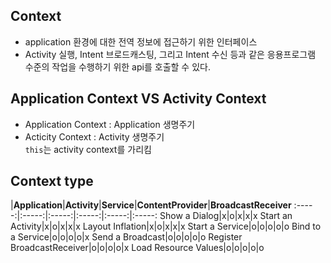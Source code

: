 ## Context
- application 환경에 대한 전역 정보에 접근하기 위한 인터페이스
- Activity 실행, Intent 브로드캐스팅, 그리고 Intent 수신 등과 같은 응용프로그램 수준의 작업을 수행하기 위한 api를 호출할 수 있다.

## Application Context VS Activity Context
- Application Context : Application 생명주기
- Acticity Context : Activity 생명주기<br>
`this`는 activity context를 가리킴

## Context type
 |**Application**|**Activity**|**Service**|**ContentProvider**|**BroadcastReceiver**
:-----:|:-----:|:-----:|:-----:|:-----:|:-----:
Show a Dialog|x|o|x|x|x
Start an Activity|x|o|x|x|x
Layout Inflation|x|o|x|x|x
Start a Service|o|o|o|o|o
Bind to a Service|o|o|o|o|x
Send a Broadcast|o|o|o|o|o
Register BroadcastReceiver|o|o|o|o|x
Load Resource Values|o|o|o|o|o
